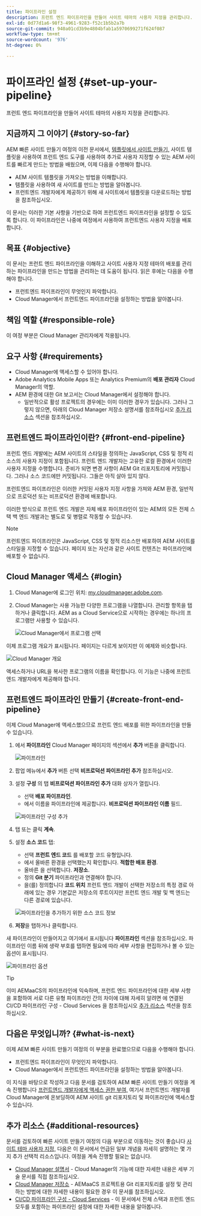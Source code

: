 ```yaml
---
title: 파이프라인 설정
description: 프런트 엔드 파이프라인을 만들어 사이트 테마의 사용자 지정을 관리합니다.
exl-id: 0d77d1a6-98f3-4961-9283-f52c1b5b2a7b
source-git-commit: 940a01cd3b9e4804bfab1a5970699271f624f087
workflow-type: tm+mt
source-wordcount: '976'
ht-degree: 0%

---
```


# 파이프라인 설정 {#set-up-your-pipeline}

프런트 엔드 파이프라인을 만들어 사이트 테마의 사용자 지정을 관리합니다.

## 지금까지 그 이야기 {#story-so-far}

AEM 빠른 사이트 만들기 여정의 이전 문서에서, [템플릿에서 사이트 만들기,](create-site.md) 사이트 템플릿을 사용하여 프런트 엔드 도구를 사용하여 추가로 사용자 지정할 수 있는 AEM 사이트를 빠르게 만드는 방법을 배웠으며, 이제 다음을 수행해야 합니다.

* AEM 사이트 템플릿을 가져오는 방법을 이해합니다.
* 템플릿을 사용하여 새 사이트를 만드는 방법을 알아봅니다.
* 프런트엔드 개발자에게 제공하기 위해 새 사이트에서 템플릿을 다운로드하는 방법을 참조하십시오.

이 문서는 이러한 기본 사항을 기반으로 하여 프런트엔드 파이프라인을 설정할 수 있도록 합니다. 이 파이프라인은 나중에 여정에서 사용하여 프런트엔드 사용자 지정을 배포합니다.

## 목표 {#objective}

이 문서는 프런트 엔드 파이프라인을 이해하고 사이트 사용자 지정 테마의 배포를 관리하는 파이프라인을 만드는 방법을 관리하는 데 도움이 됩니다. 읽은 후에는 다음을 수행해야 합니다.

* 프런트엔드 파이프라인이 무엇인지 파악합니다.
* Cloud Manager에서 프런트엔드 파이프라인을 설정하는 방법을 알아봅니다.

## 책임 역할 {#responsible-role}

이 여정 부분은 Cloud Manager 관리자에게 적용됩니다.

## 요구 사항 {#requirements}

* Cloud Manager에 액세스할 수 있어야 합니다.
* Adobe Analytics Mobile Apps 또는 Analytics Premium의 **배포 관리자** Cloud Manager의 역할.
* AEM 환경에 대한 Git 보고서는 Cloud Manager에서 설정해야 합니다.
   * 일반적으로 활성 프로젝트의 경우에는 이미 이러한 경우가 있습니다. 그러나 그렇지 않으면, 아래의 Cloud Manager 저장소 설명서를 참조하십시오 [추가 리소스](#additional-resources) 섹션을 참조하십시오.

## 프런트엔드 파이프라인이란? {#front-end-pipeline}

프런트 엔드 개발에는 AEM 사이트의 스타일을 정의하는 JavaScript, CSS 및 정적 리소스의 사용자 지정이 포함됩니다. 프런트 엔드 개발자는 고유한 로컬 환경에서 이러한 사용자 지정을 수행합니다. 준비가 되면 변경 사항이 AEM Git 리포지토리에 커밋됩니다. 그러나 소스 코드에만 커밋됩니다. 그들은 아직 살아 있지 않다.

프런트엔드 파이프라인은 이러한 커밋된 사용자 지정 사항을 가져와 AEM 환경, 일반적으로 프로덕션 또는 비프로덕션 환경에 배포합니다.

이러한 방식으로 프런트 엔드 개발은 자체 배포 파이프라인이 있는 AEM의 모든 전체 스택 백 엔드 개발과는 별도로 및 병렬로 작동할 수 있습니다.

>[!NOTE]
>
>프런트엔드 파이프라인은 JavaScript, CSS 및 정적 리소스만 배포하여 AEM 사이트를 스타일을 지정할 수 있습니다. 페이지 또는 자산과 같은 사이트 컨텐츠는 파이프라인에 배포할 수 없습니다.

## Cloud Manager 액세스 {#login}

1. Cloud Manager에 로그인 위치: [my.cloudmanager.adobe.com](https://my.cloudmanager.adobe.com/).

1. Cloud Manager는 사용 가능한 다양한 프로그램을 나열합니다. 관리할 항목을 탭하거나 클릭합니다. AEM as a Cloud Service으로 시작하는 경우에는 하나의 프로그램만 사용할 수 있습니다.

   ![Cloud Manager에서 프로그램 선택](assets/cloud-manager-select-program.png)

이제 프로그램 개요가 표시됩니다. 페이지는 다르게 보이지만 이 예제와 비슷합니다.

![Cloud Manager 개요](assets/cloud-manager-overview.png)

액세스하거나 URL을 복사한 프로그램의 이름을 확인합니다. 이 기능은 나중에 프런트 엔드 개발자에게 제공해야 합니다.

## 프런트엔드 파이프라인 만들기 {#create-front-end-pipeline}

이제 Cloud Manager에 액세스했으므로 프런트 엔드 배포를 위한 파이프라인을 만들 수 있습니다.

1. 에서 **파이프라인** Cloud Manager 페이지의 섹션에서 **추가** 버튼을 클릭합니다.

   ![파이프라인](assets/pipelines-add.png)

1. 팝업 메뉴에서 **추가** 버튼 선택 **비프로덕션 파이프라인 추가** 참조하십시오.

1. 설정 **구성** 의 탭 **비프로덕션 파이프라인 추가** 대화 상자가 열립니다.
   * 선택 **배포 파이프라인**.
   * 에서 이름을 파이프라인에 제공합니다. **비프로덕션 파이프라인 이름** 필드.

   ![파이프라인 구성 추가](assets/add-pipeline-configuration.png)

1. 탭 또는 클릭 **계속**.

1. 설정 **소스 코드** 탭:
   * 선택 **프런트 엔드 코드** 를 배포할 코드 유형입니다.
   * 에서 올바른 환경을 선택했는지 확인합니다. **적합한 배포 환경**.
   * 올바른 을 선택합니다. **저장소**.
   * 정의 **Git 분기** 파이프라인과 연결해야 합니다.
   * 을(를) 정의합니다 **코드 위치** 프런트 엔드 개발이 선택한 저장소의 특정 경로 아래에 있는 경우 기본값은 저장소의 루트이지만 프런트 엔드 개발 및 백 엔드는 다른 경로에 있습니다.

   ![파이프라인을 추가하기 위한 소스 코드 정보](assets/add-pipeline-source-code.png)

1. **저장**&#x200B;을 탭하거나 클릭합니다.

새 파이프라인이 만들어지고 여기에서 표시됩니다 **파이프라인** 섹션을 참조하십시오. 파이프라인 이름 뒤에 생략 부호를 탭하면 필요에 따라 세부 사항을 편집하거나 볼 수 있는 옵션이 표시됩니다.

![파이프라인 옵션](assets/new-pipeline.png)

>[!TIP]
>
>이미 AEMaaCS의 파이프라인에 익숙하며, 프런트 엔드 파이프라인에 대한 세부 사항을 포함하여 서로 다른 유형 파이프라인 간의 차이에 대해 자세히 알려면 에 연결된 CI/CD 파이프라인 구성 - Cloud Services 을 참조하십시오 [추가 리소스](#additional-resources) 섹션을 참조하십시오.

## 다음은 무엇입니까? {#what-is-next}

이제 AEM 빠른 사이트 만들기 여정의 이 부분을 완료했으므로 다음을 수행해야 합니다.

* 프런트엔드 파이프라인이 무엇인지 파악합니다.
* Cloud Manager에서 프런트엔드 파이프라인을 설정하는 방법을 알아봅니다.

이 지식을 바탕으로 작성하고 다음 문서를 검토하여 AEM 빠른 사이트 만들기 여정을 계속 진행합니다 [프런트엔드 개발자에게 액세스 권한 부여,](grant-access.md) 여기서 프런트엔드 개발자를 Cloud Manager에 온보딩하여 AEM 사이트 git 리포지토리 및 파이프라인에 액세스할 수 있습니다.

## 추가 리소스 {#additional-resources}

문서를 검토하여 빠른 사이트 만들기 여정의 다음 부분으로 이동하는 것이 좋습니다 [사이트 테마 사용자 지정,](customize-theme.md) 다음은 이 문서에서 언급된 일부 개념을 자세히 설명하는 몇 가지 추가 선택적 리소스입니다. 여정을 계속 진행할 필요는 없습니다.

* [Cloud Manager 설명서](https://experienceleague.adobe.com/docs/experience-manager-cloud-service/onboarding/onboarding-concepts/cloud-manager-introduction.html) - Cloud Manager의 기능에 대한 자세한 내용은 세부 기술 문서를 직접 참조하십시오.
* [Cloud Manager 저장소](/help/implementing/cloud-manager/managing-code/cloud-manager-repositories.md) - AEMaaCS 프로젝트용 Git 리포지토리를 설정 및 관리하는 방법에 대한 자세한 내용이 필요한 경우 이 문서를 참조하십시오.
* [CI/CD 파이프라인 구성 - Cloud Services](/help/implementing/cloud-manager/configuring-pipelines/introduction-ci-cd-pipelines.md) - 이 문서에서 전체 스택과 프런트 엔드 모두를 포함하는 파이프라인 설정에 대한 자세한 내용을 알아봅니다.
